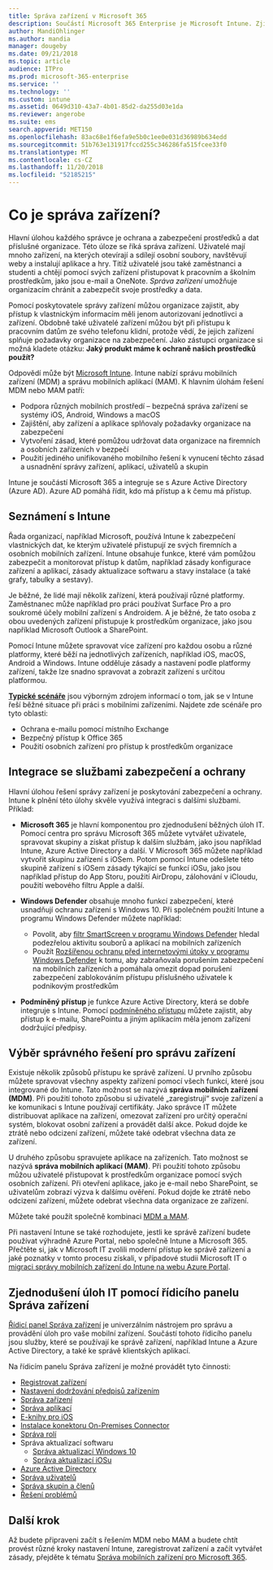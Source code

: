 ```yaml
---
title: Správa zařízení v Microsoft 365
description: Součástí Microsoft 365 Enterprise je Microsoft Intune. Zjistěte, jak Intune poskytuje správu mobilních zařízení a správu mobilních aplikací pro organizaci, včetně běžných scénářů a použití Intune k nasazení Microsoft 365 ve vašem prostředí.
author: MandiOhlinger
ms.author: mandia
manager: dougeby
ms.date: 09/21/2018
ms.topic: article
audience: ITPro
ms.prod: microsoft-365-enterprise
ms.service: ''
ms.technology: ''
ms.custom: intune
ms.assetid: 0649d310-43a7-4b01-85d2-da255d03e1da
ms.reviewer: angerobe
ms.suite: ems
search.appverid: MET150
ms.openlocfilehash: 83ac68e1f6efa9e5b0c1ee0e031d36989b634edd
ms.sourcegitcommit: 51b763e131917fccd255c346286fa515fcee33f0
ms.translationtype: MT
ms.contentlocale: cs-CZ
ms.lasthandoff: 11/20/2018
ms.locfileid: "52185215"
---
```

# <a name="what-is-device-management"></a>Co je správa zařízení? 

Hlavní úlohou každého správce je ochrana a zabezpečení prostředků a dat příslušné organizace. Této úloze se říká správa zařízení. Uživatelé mají mnoho zařízení, na kterých otevírají a sdílejí osobní soubory, navštěvují weby a instalují aplikace a hry. Titíž uživatelé jsou také zaměstnanci a studenti a chtějí pomocí svých zařízení přistupovat k pracovním a školním prostředkům, jako jsou e-mail a OneNote. *Správa zařízení* umožňuje organizacím chránit a zabezpečit svoje prostředky a data. 

Pomocí poskytovatele správy zařízení můžou organizace zajistit, aby přístup k vlastnickým informacím měli jenom autorizovaní jednotlivci a zařízení. Obdobně také uživatelé zařízení můžou být při přístupu k pracovním datům ze svého telefonu klidní, protože vědí, že jejich zařízení splňuje požadavky organizace na zabezpečení. Jako zástupci organizace si možná kladete otázku: **Jaký produkt máme k ochraně našich prostředků použít?**

Odpovědí může být [Microsoft Intune](https://docs.microsoft.com/intune/introduction-intune). Intune nabízí správu mobilních zařízení (MDM) a správu mobilních aplikací (MAM). K hlavním úlohám řešení MDM nebo MAM patří:

- Podpora různých mobilních prostředí – bezpečná správa zařízení se systémy iOS, Android, Windows a macOS
- Zajištění, aby zařízení a aplikace splňovaly požadavky organizace na zabezpečení
- Vytvoření zásad, které pomůžou udržovat data organizace na firemních a osobních zařízeních v bezpečí
- Použití jediného unifikovaného mobilního řešení k vynucení těchto zásad a usnadnění správy zařízení, aplikací, uživatelů a skupin

Intune je součástí Microsoft 365 a integruje se s Azure Active Directory (Azure AD). Azure AD pomáhá řídit, kdo má přístup a k čemu má přístup.

## <a name="hello-intune"></a>Seznámení s Intune
Řada organizací, například Microsoft, používá Intune k zabezpečení vlastnických dat, ke kterým uživatelé přistupují ze svých firemních a osobních mobilních zařízení. Intune obsahuje funkce, které vám pomůžou zabezpečit a monitorovat přístup k datům, například zásady konfigurace zařízení a aplikací, zásady aktualizace softwaru a stavy instalace (a také grafy, tabulky a sestavy).

Je běžné, že lidé mají několik zařízení, která používají různé platformy. Zaměstnanec může například pro práci používat Surface Pro a pro soukromé účely mobilní zařízení s Androidem. A je běžné, že tato osoba z obou uvedených zařízení přistupuje k prostředkům organizace, jako jsou například Microsoft Outlook a SharePoint.

Pomocí Intune můžete spravovat více zařízení pro každou osobu a různé platformy, které běží na jednotlivých zařízeních, například iOS, macOS, Android a Windows. Intune odděluje zásady a nastavení podle platformy zařízení, takže lze snadno spravovat a zobrazit zařízení s určitou platformou.

**[Typické scénáře](https://docs.microsoft.com/intune/common-scenarios)** jsou výborným zdrojem informací o tom, jak se v Intune řeší běžné situace při práci s mobilními zařízeními. Najdete zde scénáře pro tyto oblasti:  
- Ochrana e-mailu pomocí místního Exchange
- Bezpečný přístup k Office 365
- Použití osobních zařízení pro přístup k prostředkům organizace

## <a name="integration-with-secure-and-protect-services"></a>Integrace se službami zabezpečení a ochrany
Hlavní úlohou řešení správy zařízení je poskytování zabezpečení a ochrany. Intune k plnění této úlohy skvěle využívá integraci s dalšími službami. Příklad:

- **Microsoft 365** je hlavní komponentou pro zjednodušení běžných úloh IT. Pomocí centra pro správu Microsoft 365 můžete vytvářet uživatele, spravovat skupiny a získat přístup k dalším službám, jako jsou například Intune, Azure Active Directory a další. V Microsoft 365 můžete například vytvořit skupinu zařízení s iOSem. Potom pomocí Intune odešlete této skupině zařízení s iOSem zásady týkající se funkcí iOSu, jako jsou například přístup do App Storu, použití AirDropu, zálohování v iCloudu, použití webového filtru Apple a další.

- **Windows Defender** obsahuje mnoho funkcí zabezpečení, které usnadňují ochranu zařízení s Windows 10. Při společném použití Intune a programu Windows Defender můžete například: 

    - Povolit, aby [filtr SmartScreen v programu Windows Defender](https://docs.microsoft.com/intune/endpoint-protection-windows-10) hledal podezřelou aktivitu souborů a aplikací na mobilních zařízeních 
    - Použít [Rozšířenou ochranu před internetovými útoky v programu Windows Defender](https://docs.microsoft.com/intune/advanced-threat-protection) k tomu, aby zabraňovala porušením zabezpečení na mobilních zařízeních a pomáhala omezit dopad porušení zabezpečení zablokováním přístupu příslušného uživatele k podnikovým prostředkům

- **Podmíněný přístup** je funkce Azure Active Directory, která se dobře integruje s Intune. Pomocí [podmíněného přístupu](https://docs.microsoft.com/intune/conditional-access) můžete zajistit, aby přístup k e-mailu, SharePointu a jiným aplikacím měla jenom zařízení dodržující předpisy. 

## <a name="choose-the-device-management-solution-thats-right-for-you"></a>Výběr správného řešení pro správu zařízení

Existuje několik způsobů přístupu ke správě zařízení. U prvního způsobu můžete spravovat všechny aspekty zařízení pomocí všech funkcí, které jsou integrované do Intune. Tato možnost se nazývá **správa mobilních zařízení (MDM)**. Při použití tohoto způsobu si uživatelé „zaregistrují“ svoje zařízení a ke komunikaci s Intune používají certifikáty. Jako správce IT můžete distribuovat aplikace na zařízení, omezovat zařízení pro určitý operační systém, blokovat osobní zařízení a provádět další akce. Pokud dojde ke ztrátě nebo odcizení zařízení, můžete také odebrat všechna data ze zařízení. 

U druhého způsobu spravujete aplikace na zařízeních. Tato možnost se nazývá **správa mobilních aplikací (MAM)**. Při použití tohoto způsobu můžou uživatelé přistupovat k prostředkům organizace pomocí svých osobních zařízení. Při otevření aplikace, jako je e-mail nebo SharePoint, se uživatelům zobrazí výzva k dalšímu ověření. Pokud dojde ke ztrátě nebo odcizení zařízení, můžete odebrat všechna data organizace ze zařízení. 

Můžete také použít společně kombinaci [MDM a MAM](https://docs.microsoft.com/intune/byod-technology-decisions).

Při nastavení Intune se také rozhodujete, jestli ke správě zařízení budete používat výhradně Azure Portal, nebo společně Intune a Microsoft 365. Přečtěte si, jak v Microsoft IT zvolili moderní přístup ke správě zařízení a jaké poznatky v tomto procesu získali, v případové studii Microsoft IT o [migraci správy mobilních zařízení do Intune na webu Azure Portal](https://www.microsoft.com/itshowcase/Article/Content/1042/Migrating-mobile-device-management-to-Intune-in-the-Azure-portal). 

## <a name="simplify-it-tasks-using-the-device-management-dashboard"></a>Zjednodušení úloh IT pomocí řídicího panelu Správa zařízení

[Řídicí panel Správa zařízení](https://devicemanagement.portal.azure.com/) je univerzálním nástrojem pro správu a provádění úloh pro vaše mobilní zařízení. Součástí tohoto řídicího panelu jsou služby, které se používají ke správě zařízení, například Intune a Azure Active Directory, a také ke správě klientských aplikací. 

Na řídicím panelu Správa zařízení je možné provádět tyto činnosti:

- [Registrovat zařízení](https://docs.microsoft.com/intune/device-enrollment)
- [Nastavení dodržování předpisů zařízením](https://docs.microsoft.com/intune/device-compliance-get-started)
- [Správa zařízení](https://docs.microsoft.com/intune/device-management)
- [Správa aplikací](https://docs.microsoft.com/intune/app-management)  
- [E-knihy pro iOS](https://docs.microsoft.com/intune/vpp-ebooks-ios)  
- [Instalace konektoru On-Premises Connector](https://docs.microsoft.com/intune/exchange-connector-install)  
- [Správa rolí](https://docs.microsoft.com/intune/role-based-access-control)  
- Správa aktualizací softwaru
  - [Správa aktualizací Windows 10](https://docs.microsoft.com/intune/windows-update-for-business-configure)  
  - [Správa aktualizací iOSu](https://docs.microsoft.com/intune/software-updates-ios)  
- [Azure Active Directory](https://docs.microsoft.com/azure/active-directory)  
- [Správa uživatelů](https://docs.microsoft.com/azure/active-directory/fundamentals/add-users-azure-active-directory)
- [Správa skupin a členů](https://docs.microsoft.com/azure/active-directory/fundamentals/active-directory-manage-groups)
- [Řešení problémů](https://docs.microsoft.com/intune/help-desk-operators)

## <a name="next-step"></a>Další krok
Až budete připraveni začít s řešením MDM nebo MAM a budete chtít provést různé kroky nastavení Intune, zaregistrovat zařízení a začít vytvářet zásady, přejděte k tématu [Správa mobilních zařízení pro Microsoft 365](https://docs.microsoft.com/microsoft-365/enterprise/mobility-infrastructure). 
